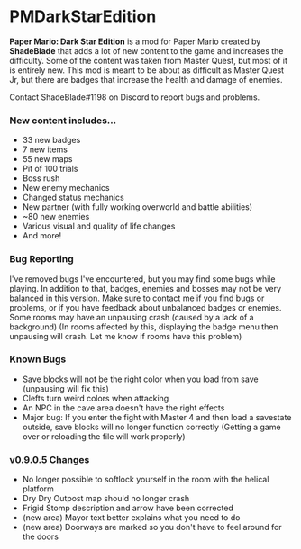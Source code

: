 # PMDarkStarEdition
**Paper Mario: Dark Star Edition** is a mod for Paper Mario created by **ShadeBlade** that adds a lot of new content to the game and increases the difficulty.
Some of the content was taken from Master Quest, but most of it is entirely new.
This mod is meant to be about as difficult as Master Quest Jr, but there are badges that increase the health and damage of enemies.

Contact ShadeBlade#1198 on Discord to report bugs and problems.

### **New content includes...**
- 33 new badges
- 7 new items
- 55 new maps
- Pit of 100 trials
- Boss rush
- New enemy mechanics
- Changed status mechanics
- New partner (with fully working overworld and battle abilities)
- ~80 new enemies
- Various visual and quality of life changes
- And more!

### Bug Reporting
I've removed bugs I've encountered, but you may find some bugs while playing. In addition to that, badges, enemies and bosses may not be very balanced in this version.
Make sure to contact me if you find bugs or problems, or if you have feedback about unbalanced badges or enemies.
Some rooms may have an unpausing crash (caused by a lack of a background) (In rooms affected by this, displaying the badge menu then unpausing will crash. Let me know if rooms have this problem)

### Known Bugs
- Save blocks will not be the right color when you load from save (unpausing will fix this)
- Clefts turn weird colors when attacking
- An NPC in the cave area doesn't have the right effects
- Major bug: If you enter the fight with Master 4 and then load a savestate outside, save blocks will no longer function correctly (Getting a game over or reloading the file will work properly)


### v0.9.0.5 Changes
- No longer possible to softlock yourself in the room with the helical platform
- Dry Dry Outpost map should no longer crash
- Frigid Stomp description and arrow have been corrected
- (new area) Mayor text better explains what you need to do
- (new area) Doorways are marked so you don't have to feel around for the doors
